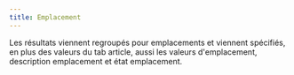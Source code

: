 ```yaml
---
title: Emplacement
---
```


Les résultats viennent regroupés pour emplacements et viennent spécifiés, en plus des valeurs du tab article, aussi les valeurs d'emplacement, description emplacement et état emplacement.






